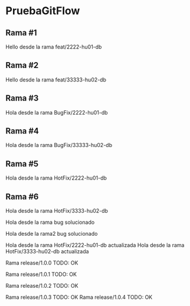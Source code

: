 # PruebaGitFlow


## Rama #1
Hello desde la rama feat/2222-hu01-db

## Rama #2
Hello desde la rama feat/33333-hu02-db

## Rama #3
Hola desde la rama BugFix/2222-hu01-db

## Rama #4
Hola desde la rama BugFix/33333-hu02-db

## Rama #5
Hola desde la rama HotFix/2222-hu01-db

## Rama #6
Hola desde la rama HotFix/3333-hu02-db 


Hola desde la rama bug solucionado

Hola desde la rama2 bug solucionado

Hola desde la rama HotFix/2222-hu01-db actualizada
Hola desde la rama HotFix/3333-hu02-db actualizada


Rama release/1.0.0 TODO: OK

Rama release/1.0.1 TODO: OK

Rama release/1.0.2 TODO: OK

Rama release/1.0.3 TODO: OK
Rama release/1.0.4 TODO: OK
